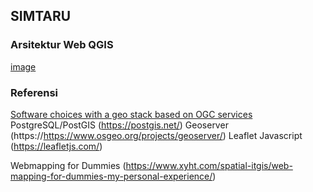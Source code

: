 ## SIMTARU

### Arsitektur Web QGIS
[image](http://geo.ifip.tuwien.ac.at/imak/2009/stack_workshop/doc/_images/stack.png)








### Referensi
[Software choices with a geo stack based on OGC services](http://geo.ifip.tuwien.ac.at/imak/2009/stack_workshop/doc/_images/stack.png)
PostgreSQL/PostGIS (https://postgis.net/)
Geoserver (https://https://www.osgeo.org/projects/geoserver/)
Leaflet Javascript (https://leafletjs.com/)

Webmapping for Dummies (https://www.xyht.com/spatial-itgis/web-mapping-for-dummies-my-personal-experience/)

